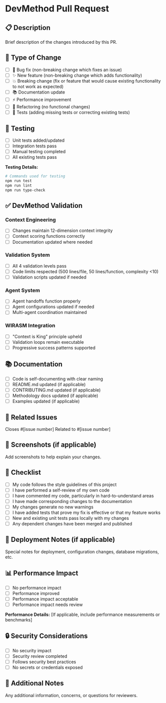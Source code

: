 # DevMethod Pull Request

## 📋 Description
Brief description of the changes introduced by this PR.

## 🔄 Type of Change
- [ ] 🐛 Bug fix (non-breaking change which fixes an issue)
- [ ] ✨ New feature (non-breaking change which adds functionality)
- [ ] 💥 Breaking change (fix or feature that would cause existing functionality to not work as expected)
- [ ] 📚 Documentation update
- [ ] ⚡ Performance improvement
- [ ] 🔧 Refactoring (no functional changes)
- [ ] 🧪 Tests (adding missing tests or correcting existing tests)

## 🧪 Testing
- [ ] Unit tests added/updated
- [ ] Integration tests pass
- [ ] Manual testing completed
- [ ] All existing tests pass

**Testing Details:**
```bash
# Commands used for testing
npm run test
npm run lint
npm run type-check
```

## ✅ DevMethod Validation

### Context Engineering
- [ ] Changes maintain 12-dimension context integrity
- [ ] Context scoring functions correctly
- [ ] Documentation updated where needed

### Validation System
- [ ] All 4 validation levels pass
- [ ] Code limits respected (500 lines/file, 50 lines/function, complexity <10)
- [ ] Validation scripts updated if needed

### Agent System
- [ ] Agent handoffs function properly
- [ ] Agent configurations updated if needed
- [ ] Multi-agent coordination maintained

### WIRASM Integration
- [ ] "Context is King" principle upheld
- [ ] Validation loops remain executable
- [ ] Progressive success patterns supported

## 📚 Documentation
- [ ] Code is self-documenting with clear naming
- [ ] README.md updated (if applicable)
- [ ] CONTRIBUTING.md updated (if applicable)
- [ ] Methodology docs updated (if applicable)
- [ ] Examples updated (if applicable)

## 🔗 Related Issues
Closes #[issue number]
Related to #[issue number]

## 📸 Screenshots (if applicable)
Add screenshots to help explain your changes.

## 🧩 Checklist
- [ ] My code follows the style guidelines of this project
- [ ] I have performed a self-review of my own code
- [ ] I have commented my code, particularly in hard-to-understand areas
- [ ] I have made corresponding changes to the documentation
- [ ] My changes generate no new warnings
- [ ] I have added tests that prove my fix is effective or that my feature works
- [ ] New and existing unit tests pass locally with my changes
- [ ] Any dependent changes have been merged and published

## 🚀 Deployment Notes (if applicable)
Special notes for deployment, configuration changes, database migrations, etc.

## 📊 Performance Impact
- [ ] No performance impact
- [ ] Performance improved
- [ ] Performance impact acceptable
- [ ] Performance impact needs review

**Performance Details:**
[If applicable, include performance measurements or benchmarks]

## 🔒 Security Considerations
- [ ] No security impact
- [ ] Security review completed
- [ ] Follows security best practices
- [ ] No secrets or credentials exposed

## 💬 Additional Notes
Any additional information, concerns, or questions for reviewers.